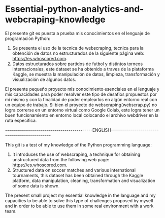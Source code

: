 # Essential-python-analytics-and-webcraping-knowledge

El presente git es puesta a prueba mis conocimientos en el lenguaje de programación Python:
1. Se presenta el uso de la tecnica de webscraping, tecnica para la obtención de datos no estructurados de la siguiente página web: https://es.whoscored.com.
2. Datos estructurados sobre partidos de futbol y distintos torneos internacionales, este dataset se ha obtenido a traves de la plataforma Kaggle, se muestra la manipulación de datos, limpieza, transformación y visualización de algunos datos.

El presente pequeño proyecto mis conocimiento esenciales en el lenguaje y mis capacidades para poder resolver este tipo de desafios propuestos por mí mismo y con la finalidad de poder emplearlos en algún entorno real con un equipo de trabajo.
Si bien el proyecto de webscraping(webscrap.py) no logra correrse en un entorno virtual como Google Colab, este logra tener un buen funcionamiento en entorno local colocando el archivo webdriver en la ruta especifica.

--------------------------------------------ENGLISH-----------------------------------------------

This git is a test of my knowledge of the Python programming language:
1. It introduces the use of webscraping, a technique for obtaining unstructured data from the following web page: https://es.whoscored.com.
2. Structured data on soccer matches and various international tournaments, this dataset has been obtained through the Kaggle platform, data manipulation, cleaning, transformation and visualization of some data is shown.

The present small project my essential knowledge in the language and my capacities to be able to solve this type of challenges proposed by myself and in order to be able to use them in some real environment with a work team.

